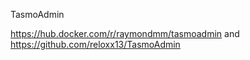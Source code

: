 TasmoAdmin

https://hub.docker.com/r/raymondmm/tasmoadmin
and
https://github.com/reloxx13/TasmoAdmin
